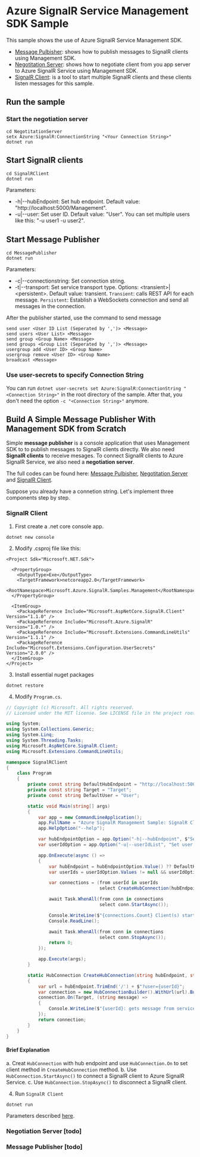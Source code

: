 Azure SignalR Service Management SDK Sample 
=================================

This sample shows the use of Azure SignalR Service Management SDK.

* [Message Pulbisher](https://github.com/aspnet/AzureSignalR-samples/tree/master/samples/Management/MessagePublisher): shows how to publish messages to SignalR clients using Management SDK.
* [Negotitation Server](https://github.com/aspnet/AzureSignalR-samples/tree/master/samples/Management/NegotiationServer): shows how to negotiate client from you app server to Azure SignalR Service using Management SDK.
* [SignalR Client](https://github.com/aspnet/AzureSignalR-samples/tree/master/samples/Management/SignalRClient): is a tool to start multiple SignalR clients and these clients listen messages for this sample.

## Run the sample

### Start the negotiation server

```
cd NegotitationServer
setx Azure:SignalR:ConnectionString "<Your Connection String>"
dotnet run
```

## Start SignalR clients

```
cd SignalRClient
dotnet run
```

Parameters:
* -h|--hubEndpoint: Set hub endpoint. Default value: "http://localhost:5000/Management".
* -u|--user: Set user ID. Default value: "User". You can set multiple users like this: "-u user1 -u user2".

## Start Message Publisher

```
cd MessagePublisher
dotnet run
```

Parameters:
* -c|--connectionstring: Set connection string.
* -t|--transport: Set service transport type. Options: \<transient\>|\<persistent\>. Default value: transient. `Transient`: calls REST API for each message. `Persistent`: Establish a WebSockets connection and send all messages in the connection.

After the publisher started, use the command to send message

```
send user <User ID List (Seperated by ',')> <Message>
send users <User List> <Message>
send group <Group Name> <Message>
send groups <Group List (Seperated by ',')> <Message>
usergroup add <User ID> <Group Name>
usergroup remove <User ID> <Group Name>
broadcast <Message>
```

### Use user-secrets to specify Connection String

You can run `dotnet user-secrets set Azure:SignalR:ConnectionString "<Connection String>"` in the root directory of the sample. After that, you don't need the option `-c "<Connection String>"` anymore.

## Build A Simple Message Publisher With Management SDK from Scratch

Simple **message publisher** is a console application that uses Management SDK to to publish messages to SignalR clients directly. We also need **SignalR clients** to receive mesages. To connect SignalR clients to Azure SignalR Service, we also need a **negotiation server**.

The full codes can be found here:
[Message Pulbisher](https://github.com/aspnet/AzureSignalR-samples/tree/master/samples/Management/MessagePublisher), 
[Negotitation Server](https://github.com/aspnet/AzureSignalR-samples/tree/master/samples/Management/NegotiationServer) and 
[SignalR Client](https://github.com/aspnet/AzureSignalR-samples/tree/master/samples/Management/SignalRClient).

Suppose you already have a connetion string. Let's implement three components step by step.

### SignalR Client
1. First create a .net core console app.
```
dotnet new console
```

2. Modify .csproj file like this:
```
<Project Sdk="Microsoft.NET.Sdk">

  <PropertyGroup>
    <OutputType>Exe</OutputType>
    <TargetFramework>netcoreapp2.0</TargetFramework>
    <RootNamespace>Microsoft.Azure.SignalR.Samples.Management</RootNamespace>
  </PropertyGroup>

  <ItemGroup>
    <PackageReference Include="Microsoft.AspNetCore.SignalR.Client" Version="1.1.0" />
    <PackageReference Include="Microsoft.Azure.SignalR" Version="1.0.*" />
    <PackageReference Include="Microsoft.Extensions.CommandLineUtils" Version="1.1.1" />
    <PackageReference Include="Microsoft.Extensions.Configuration.UserSecrets" Version="2.0.0" />
  </ItemGroup>
</Project>
```

3. Install essential nuget packages
```
dotnet restore
```

4. Modify `Program.cs`.

``` C#
// Copyright (c) Microsoft. All rights reserved.
// Licensed under the MIT license. See LICENSE file in the project root for full license information.

using System;
using System.Collections.Generic;
using System.Linq;
using System.Threading.Tasks;
using Microsoft.AspNetCore.SignalR.Client;
using Microsoft.Extensions.CommandLineUtils;

namespace SignalRClient
{
    class Program
    {
        private const string DefaultHubEndpoint = "http://localhost:5000/Management";
        private const string Target = "Target";
        private const string DefaultUser = "User";

        static void Main(string[] args)
        {
            var app = new CommandLineApplication();
            app.FullName = "Azure SignalR Management Sample: SignalR Client Tool";
            app.HelpOption("--help");

            var hubEndpointOption = app.Option("-h|--hubEndpoint", $"Set hub endpoint. Default value: {DefaultHubEndpoint}", CommandOptionType.SingleValue, true);
            var userIdOption = app.Option("-u|--userIdList", "Set user ID list", CommandOptionType.MultipleValue, true);

            app.OnExecute(async () =>
            {
                var hubEndpoint = hubEndpointOption.Value() ?? DefaultHubEndpoint;
                var userIds = userIdOption.Values != null && userIdOption.Values.Count > 0 ? userIdOption.Values : new List<string>() { "User" };

                var connections = (from userId in userIds
                                   select CreateHubConnection(hubEndpoint, userId)).ToList();

                await Task.WhenAll(from conn in connections
                                   select conn.StartAsync());

                Console.WriteLine($"{connections.Count} Client(s) started...");
                Console.ReadLine();

                await Task.WhenAll(from conn in connections
                                   select conn.StopAsync());
                return 0;
            });

            app.Execute(args);
        }

        static HubConnection CreateHubConnection(string hubEndpoint, string userId)
        {
            var url = hubEndpoint.TrimEnd('/') + $"?user={userId}";
            var connection = new HubConnectionBuilder().WithUrl(url).Build();
            connection.On(Target, (string message) =>
            {
                Console.WriteLine($"{userId}: gets message from service: '{message}'");
            });
            return connection;
        }
    }
}
```

#### Brief Explanation
a. Creat `HubConnection` with hub endpoint and use `HubConnection.On` to set client method in `CreateHubConnection` method.
b. Use `HubConnection.StartAsync()` to connect a SignalR client to Azure SignalR Service.
c. Use `HubConnection.StopAsync()` to disconnect a SignalR client.


4. Run `SignalR Client`
```
dotnet run
```
Parameters described [here](###SignalR-Client).


### Negotiation Server [todo]

### Message Publisher [todo]
